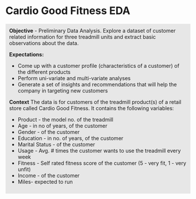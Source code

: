 # Cardio Good Fitness EDA

<div style="background-color:#e7e7e7; padding: 10px;">
    <b>Objective</b> - Preliminary Data Analysis. Explore a dataset of customer related information for three treadmill units and extract basic observations about the data.

<b>Expectations:</b>
<ul>
    <li>
       Come up with a customer profile (characteristics of a customer) of the different products 
    </li>
    <li>
       Perform uni-variate and multi-variate analyses
    </li>
    <li>
       Generate a set of insights and recommendations that will help the company in targeting new customers
    </li>
</ul>
    
<b>Context</b> The data is for customers of the treadmill product(s) of a retail store called Cardio Good Fitness. It contains the following variables:
<ul>
    <li>
       Product - the model no. of the treadmill
    </li>
    <li>
       Age - in no of years, of the customer
    </li>
    <li>
       Gender - of the customer
    </li>
    <li>
       Education - in no. of years, of the customer
    </li>
    <li>
       Marital Status - of the customer
    </li>
    <li>
       Usage - Avg. # times the customer wants to use the treadmill every week  
    </li>
    <li>
       Fitness - Self rated fitness score of the customer (5 - very fit, 1 - very unfit) 
    </li>
    <li>
       Income - of the customer 
    </li>
    <li>
       Miles- expected to run 
    </li>
</ul>

</div>

